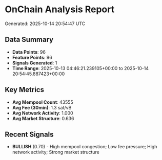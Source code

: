 # OnChain Analysis Report
Generated: 2025-10-14 20:54:47 UTC

## Data Summary
- **Data Points**: 96
- **Feature Points**: 96
- **Signals Generated**: 1
- **Time Range**: 2025-10-13 04:46:21.239105+00:00 to 2025-10-14 20:54:45.887423+00:00

## Key Metrics
- **Avg Mempool Count**: 43555
- **Avg Fee (30min)**: 1.3 sat/vB
- **Avg Network Activity**: 1.000
- **Avg Market Structure**: 0.636

## Recent Signals
- **BULLISH** (0.70) - High mempool congestion; Low fee pressure; High network activity; Strong market structure
